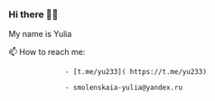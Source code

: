 ### Hi there 👋🏻
My name is Yulia

<!--
**yu-twentythree/yu-twentythree** is a ✨ _special_ ✨ repository because its `README.md` (this file) appears on your GitHub profile.

Here are some ideas to get you started:

- 🔭 I’m currently working on ...
- 🌱 I’m currently learning ...
- 👯 I’m looking to collaborate on ...
- 🤔 I’m looking for help with ...
- 💬 Ask me about ...
- 📫 How to reach me: ...
- 😄 Pronouns: ...
- ⚡ Fun fact: ...
-->


📫 How to reach me: 

                  - [t.me/yu233]( https://t.me/yu233)
                  
                  - smolenskaia-yulia@yandex.ru
